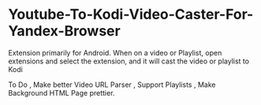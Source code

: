 # Youtube-To-Kodi-Video-Caster-For-Yandex-Browser

Extension primarily for Android. When on a video or Playlist, open extensions and select the extension, and it will cast the video or playlist to Kodi

To Do
, Make better Video URL Parser
, Support Playlists
, Make Background HTML Page prettier.
